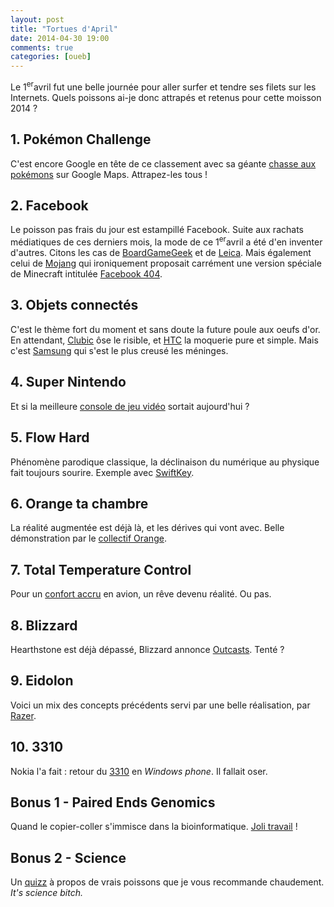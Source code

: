 ```yaml
---
layout: post
title: "Tortues d'April"
date: 2014-04-30 19:00
comments: true
categories: [oueb]
---
```

Le 1<sup>er</sup>avril fut une belle journée pour aller surfer et tendre ses filets sur les Internets. Quels poissons ai-je donc attrapés et retenus pour cette moisson 2014&nbsp;?
<!--more-->
## 1. Pokémon Challenge 

C'est encore Google en tête de ce classement avec sa géante [chasse aux pokémons](https://www.youtube.com/watch?v=4YMD6xELI_k) sur Google Maps. Attrapez-les tous&nbsp;!

## 2. Facebook

Le poisson pas frais du jour est estampillé Facebook. Suite aux rachats médiatiques de ces derniers mois, la mode de ce 1<sup>er</sup>avril a été d'en inventer d'autres. Citons les cas de [BoardGameGeek](http://gusandco.net/2014/04/01/facebook-rachete-le-site-americain-boardgamegeek/) et
de [Leica](http://www.lesnumeriques.com/facebook-rachete-leica-pour-1-4-milliard-euros-n33811.html).
Mais également celui de [Mojang](http://minecraft.fr/facebook-rachete-mojang/) qui ironiquement proposait carrément une version spéciale de Minecraft intitulée [Facebook 404](http://minecraft.fr/snapshot-facebook-404/).

## 3. Objets connectés

C'est le thème fort du moment et sans doute la future poule aux oeufs d'or. En attendant, [Clubic](http://www.clubic.com/technologies-d-avenir/article-693200-1-led-move.html) ôse le risible, et [HTC](http://www.htc.com/www/go/gluuv/) la moquerie pure et simple. Mais c'est [Samsung](http://global.samsungtomorrow.com/?p=35430) qui s'est le plus creusé les méninges.

## 4. Super Nintendo

Et si la meilleure [console de jeu vidéo](http://www.lesnumeriques.com/console-de-jeu/nintendo-super-nintendo-p20122/test.html) sortait aujourd'hui&nbsp;?

## 5. Flow Hard

Phénomène parodique classique, la déclinaison du numérique au physique fait toujours sourire. Exemple avec [SwiftKey](http://www.swiftkey.net/en/blog/untap-your-potential-with-swiftkey-flow-hard/).

## 6. Orange ta chambre

La réalité augmentée est déjà là, et les dérives qui vont avec. Belle démonstration par le [collectif Orange](http://api.dmcloud.net/player/pubpage/4caed016f325e179f0000001/533ae0ca94a6f60e30d15d64/f2c5a081facb432ca6d6d1f44aa44a1d?wmode=transparent).

## 7. Total Temperature Control

Pour un [confort accru](https://www.youtube.com/watch?v=zocNCBXHVQo) en avion, un rêve devenu réalité. Ou pas.

## 8. Blizzard

Hearthstone est déjà dépassé, Blizzard annonce [Outcasts](http://eu.blizzard.com/fr-fr/games/outcasts/). Tenté&nbsp;?

## 9. Eidolon

Voici un mix des concepts précédents servi par une belle réalisation, par [Razer](http://www.razerzone.com/eidolon).

## 10. 3310

Nokia l'a fait : retour du [3310](http://conversations.nokia.com/2014/04/01/nokia-3310-gets-41-megapixel-windows-phone-makeover/) en _Windows phone_. Il fallait oser.

## Bonus 1 - Paired Ends Genomics

Quand le copier-coller s'immisce dans la bioinformatique. [Joli travail](http://pairedends.com/)&nbsp;!

## Bonus 2 - Science

Un [quizz](http://www.drgoulu.com/2014/04/01/poisson-davril-ou-pas/) à propos de vrais poissons que je vous recommande chaudement. _It's science bitch._